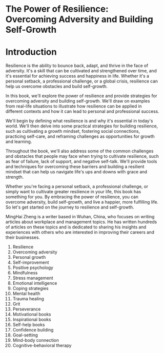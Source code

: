 # The Power of Resilience: Overcoming Adversity and Building Self-Growth

# Introduction

Resilience is the ability to bounce back, adapt, and thrive in the face of adversity. It's a skill that can be cultivated and strengthened over time, and it's essential for achieving success and happiness in life. Whether it's a personal setback, a professional challenge, or a global crisis, resilience can help us overcome obstacles and build self-growth.

In this book, we'll explore the power of resilience and provide strategies for overcoming adversity and building self-growth. We'll draw on examples from real-life situations to illustrate how resilience can be applied in different contexts and how it can lead to personal and professional success.

We'll begin by defining what resilience is and why it's essential in today's world. We'll then delve into some practical strategies for building resilience, such as cultivating a growth mindset, fostering social connections, practicing self-care, and reframing challenges as opportunities for growth and learning.

Throughout the book, we'll also address some of the common challenges and obstacles that people may face when trying to cultivate resilience, such as fear of failure, lack of support, and negative self-talk. We'll provide tools and techniques for overcoming these barriers and building a resilient mindset that can help us navigate life's ups and downs with grace and strength.

Whether you're facing a personal setback, a professional challenge, or simply want to cultivate greater resilience in your life, this book has something for you. By embracing the power of resilience, you can overcome adversity, build self-growth, and live a happier, more fulfilling life. So let's get started on the journey to resilience and self-growth.

MingHai Zheng is a writer based in Wuhan, China, who focuses on writing articles about workplace and management topics. He has written hundreds of articles on these topics and is dedicated to sharing his insights and experiences with others who are interested in improving their careers and their businesses.



1. Resilience
2. Overcoming adversity
3. Personal growth
4. Self-improvement
5. Positive psychology
6. Mindfulness
7. Stress management
8. Emotional intelligence
9. Coping strategies
10. Mental health
11. Trauma healing
12. Grit
13. Perseverance
14. Motivational books
15. Inspirational books
16. Self-help books
17. Confidence building
18. Goal-setting
19. Mind-body connection
20. Cognitive-behavioral therapy

